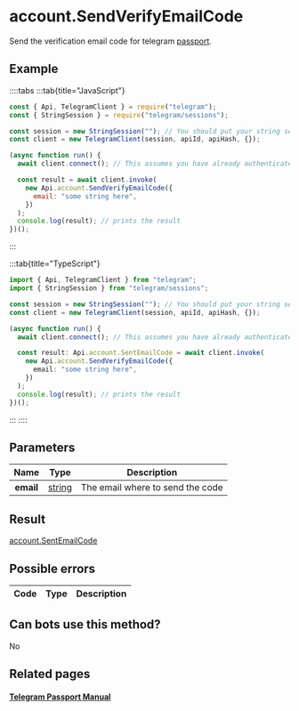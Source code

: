 # account.SendVerifyEmailCode

Send the verification email code for telegram [passport](https://core.telegram.org/passport).

## Example

::::tabs
:::tab{title="JavaScript"}

```js
const { Api, TelegramClient } = require("telegram");
const { StringSession } = require("telegram/sessions");

const session = new StringSession(""); // You should put your string session here
const client = new TelegramClient(session, apiId, apiHash, {});

(async function run() {
  await client.connect(); // This assumes you have already authenticated with .start()

  const result = await client.invoke(
    new Api.account.SendVerifyEmailCode({
      email: "some string here",
    })
  );
  console.log(result); // prints the result
})();
```

:::

:::tab{title="TypeScript"}

```ts
import { Api, TelegramClient } from "telegram";
import { StringSession } from "telegram/sessions";

const session = new StringSession(""); // You should put your string session here
const client = new TelegramClient(session, apiId, apiHash, {});

(async function run() {
  await client.connect(); // This assumes you have already authenticated with .start()

  const result: Api.account.SentEmailCode = await client.invoke(
    new Api.account.SendVerifyEmailCode({
      email: "some string here",
    })
  );
  console.log(result); // prints the result
})();
```

:::
::::

## Parameters

|   Name    | Type                                            | Description                      |
| :-------: | ----------------------------------------------- | -------------------------------- |
| **email** | [string](https://core.telegram.org/type/string) | The email where to send the code |

## Result

[account.SentEmailCode](https://core.telegram.org/type/account.SentEmailCode)

## Possible errors

| Code | Type | Description |
| :--: | ---- | ----------- |

## Can bots use this method?

No

## Related pages

#### [Telegram Passport Manual](https://core.telegram.org/passport)

